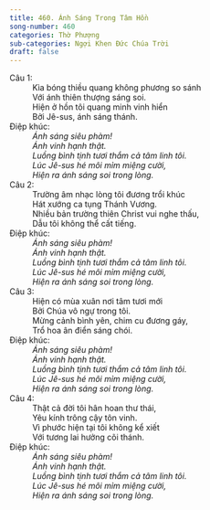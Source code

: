 ```yaml
---
title: 460. Ánh Sáng Trong Tâm Hồn
song-number: 460
categories: Thờ Phượng
sub-categories: Ngợi Khen Đức Chúa Trời
draft: false
---
```

<dl><dt>Câu 1:</dt><dd data-verse="1">Kìa bóng thiều quang không phương so sánh <br/>Với ánh thiên thượng sáng soi. <br/>Hiện ở hồn tôi quang minh vinh hiển <br/>Bởi Jê-sus, ánh sáng thánh. </dd><dt>Điệp khúc:</dt><dd data-chorus="1"><em>Ánh sáng siêu phàm! <br/>Ánh vinh hạnh thật. <br/>Luồng bình tịnh tươi thắm cả tâm linh tôi. <br/>Lúc Jê-sus hé môi mỉm miệng cười, <br/>Hiện ra ánh sáng soi trong lòng. </em></dd><dt>Câu 2:</dt><dd data-verse="2">Trường âm nhạc lòng tôi đương trổi khúc <br/>Hát xướng ca tụng Thánh Vương. <br/>Nhiều bản trường thiên Christ vui nghe thấu, <br/> Dẫu tôi không thể cất tiếng. </dd><dt>Điệp khúc:</dt><dd data-chorus="1"><em>Ánh sáng siêu phàm! <br/>Ánh vinh hạnh thật. <br/>Luồng bình tịnh tươi thắm cả tâm linh tôi. <br/>Lúc Jê-sus hé môi mỉm miệng cười, <br/>Hiện ra ánh sáng soi trong lòng. </em></dd><dt>Câu 3:</dt><dd data-verse="3">Hiện có mùa xuân nơi tâm tươi mới <br/>Bởi Chúa vô ngự trong tôi. <br/>Mừng cảnh bình yên, chim cu đương gáy, <br/>Trổ hoa ân điển sáng chói. </dd><dt>Điệp khúc:</dt><dd data-chorus="1"><em>Ánh sáng siêu phàm! <br/>Ánh vinh hạnh thật. <br/>Luồng bình tịnh tươi thắm cả tâm linh tôi. <br/>Lúc Jê-sus hé môi mỉm miệng cười, <br/>Hiện ra ánh sáng soi trong lòng. </em></dd><dt>Câu 4:</dt><dd data-verse="4">Thật cả đời tôi hân hoan thư thái, <br/>Yêu kính trông cậy tôn vinh. <br/>Vì phước hiện tại tôi không kể xiết <br/>Với tương lai hưởng cõi thánh. </dd><dt>Điệp khúc:</dt><dd data-chorus="1"><em>Ánh sáng siêu phàm! <br/>Ánh vinh hạnh thật. <br/>Luồng bình tịnh tươi thắm cả tâm linh tôi. <br/>Lúc Jê-sus hé môi mỉm miệng cười, <br/>Hiện ra ánh sáng soi trong lòng. </em></dd></dl>
